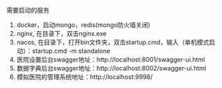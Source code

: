 需要启动的服务
1. docker，启动mongo，redis(mongo防火墙关闭)
2. nginx, 在目录下，双击nginx.exe
3. nacos, 在目录下，打开bin文件夹，双击startup.cmd，输入（单机模式启动）：startup.cmd -m standalone
1. 医院设置后台swagger地址：http://localhost:8001/swagger-ui.html
2. 数据字典后台swagger地址：http://localhost:8002/swagger-ui.html
3. 模拟医院的管理系统地址：http://localhost:9998/
